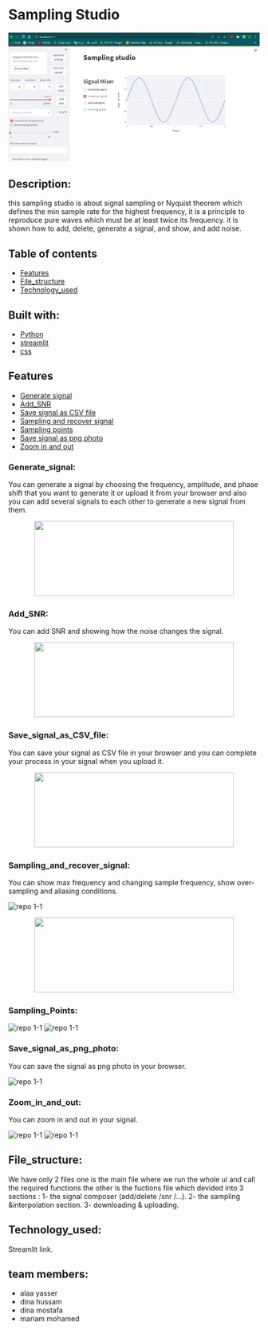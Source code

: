 # Sampling Studio 
![repo 1-1](https://github.com/Dina153/signal-monitoring/blob/main/DSP_Task1/photos/home.jpg)
## Description:
this sampling studio is about signal sampling or Nyquist theorem which defines the min sample rate for the highest frequency, it is a principle to reproduce pure waves which must be at least twice its frequency. it is shown how to add, delete, generate a signal, and show, and add noise.

## Table of contents

* [Features](#features)
* [File_structure](#file_structure)
* [Technology_used](#technology_used)

## Built with: 
* [Python](#python)
* [streamlit](#streamlit)
* [css](#css)

## Features
* [Generate signal](#generate_signal)
* [Add_SNR](#add_snr)
* [Save signal as CSV file](#save_signal_as_CSV_file)
* [Sampling and recover signal](#sampling_and_recover_signal)
* [Sampling points](#sampling_points)
* [Save signal as png photo](#save_signal_as_png_photo)
* [Zoom in and out](#zoom_in_and_out)

### Generate_signal:
You can generate a signal by choosing the frequency, amplitude, and phase shift that you want to generate it or upload it from your browser and also you can add several signals to each other to generate a new signal from them.


<p align="center">
    <img width="400" height="150" src="https://github.com/alaayasser01/DSP_Task1_14/blob/main/photos/generate.jpg">
</p>

### Add_SNR:
You can add SNR and showing how the noise changes the signal.


<p align="center">
    <img width="400" height="150" src="https://github.com/alaayasser01/DSP_Task1_14/blob/main/photos/snr.jpg">
</p>

### Save_signal_as_CSV_file:
You can save your signal as CSV file in your browser and you can complete your process in your signal when you upload it.

<p align="center">
    <img width="400" height="150" src="https://github.com/alaayasser01/DSP_Task1_14/blob/main/photos/save.jpg">
</p>

### Sampling_and_recover_signal:
You can show max frequency and changing sample frequency, show over-sampling and aliasing conditions.

![repo 1-1](https://github.com/alaayasser01/DSP_Task1_14/blob/main/photos/sampling.jpg)
<p align="center">
    <img width="400" height="150" src="https://github.com/alaayasser01/DSP_Task1_14/blob/main/photos/freq_factor.jpg">
</p>


### Sampling_Points:
![repo 1-1](https://github.com/alaayasser01/DSP_Task1_14/blob/main/photos/sampling_points.jpg)
![repo 1-1](https://github.com/alaayasser01/DSP_Task1_14/blob/main/photos/points.jpg)
### Save_signal_as_png_photo:
You can save the signal as png photo in your browser.

![repo 1-1](https://github.com/alaayasser01/DSP_Task1_14/blob/main/photos/dwonload_png.png)


### Zoom_in_and_out:
You can zoom in and out in your signal.

![repo 1-1](https://github.com/alaayasser01/DSP_Task1_14/blob/main/photos/zoom_in.jpg)
![repo 1-1](https://github.com/alaayasser01/DSP_Task1_14/blob/main/photos/zoom_out.jpg)


## File_structure:
We have only 2 files one is the main file where we run the whole ui and call the required functions 
the other is the fuctions file which devided into 3 sections : 
1- the signal composer (add/delete /snr /...). 
2- the sampling &interpolation section.
3- downloading & uploading.


## Technology_used:
Streamlit link.

## team members: 

- alaa yasser 
- dina hussam 
- dina mostafa
- mariam mohamed 

